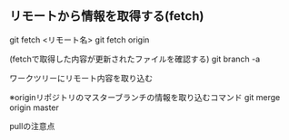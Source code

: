 ## リモートから情報を取得する(fetch)
git fetch <リモート名>
git fetch origin

(fetchで取得した内容が更新されたファイルを確認する)
git branch -a 

ワークツリーにリモート内容を取り込む

※originリポジトリのマスターブランチの情報を取り込むコマンド
git merge origin master


pullの注意点
